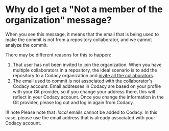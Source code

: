 # Why do I get a "Not a member of the organization" message?

When you see this message, it means that the email that is being used to make the commit is not from a repository collaborator, and we cannot analyze the commit.

There may be different reasons for this to happen:

1.  That user has not been invited to join the organization. When you have multiple collaborators in a repository, the ideal scenario is to add the repository to a Codacy organization and [invite all the collaborators](/hc/en-us/articles/360009340553-Creating-and-managing-teams).
2.  The email used to commit is not associated with the collaborator's Codacy account. Email addresses in Codacy are based on your profile with your Git provider, so if you change your address there, this will reflect in your Codacy account. Once you change the information in the Git provider, please log out and log in again from Codacy.

!!! note
    Please note that _.local_ emails cannot be added to Codacy. In this case, please use the email address that is already associated with your Codacy account. 
